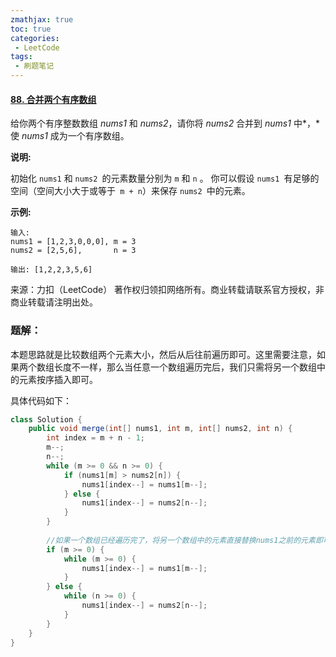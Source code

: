 ```yaml
---
zmathjax: true
toc: true
categories:
 - LeetCode
tags:
 - 刷题笔记
---
```


#### [88. 合并两个有序数组](https://leetcode-cn.com/problems/merge-sorted-array/)

给你两个有序整数数组 *nums1* 和 *nums2*，请你将 *nums2* 合并到 *nums1* 中*，*使 *nums1* 成为一个有序数组。

<!--more-->

**说明:**

初始化 `nums1` 和 `nums2 `的元素数量分别为 `m` 和 `n` 。
你可以假设 `nums1 `有足够的空间（空间大小大于或等于` m + n`）来保存 `nums2 `中的元素。

 **示例:**

```
输入:
nums1 = [1,2,3,0,0,0], m = 3
nums2 = [2,5,6],       n = 3

输出: [1,2,2,3,5,6]
```

来源：力扣（LeetCode）
著作权归领扣网络所有。商业转载请联系官方授权，非商业转载请注明出处。

### 题解：

本题思路就是比较数组两个元素大小，然后从后往前遍历即可。这里需要注意，如果两个数组长度不一样，那么当任意一个数组遍历完后，我们只需将另一个数组中的元素按序插入即可。

具体代码如下：

```java
class Solution {
    public void merge(int[] nums1, int m, int[] nums2, int n) {
        int index = m + n - 1;
        m--;
        n--;
        while (m >= 0 && n >= 0) {
            if (nums1[m] > nums2[n]) {
                nums1[index--] = nums1[m--];
            } else {
                nums1[index--] = nums2[n--];
            }
        }
        
        //如果一个数组已经遍历完了，将另一个数组中的元素直接替换nums1之前的元素即可
        if (m >= 0) {
            while (m >= 0) {
                nums1[index--] = nums1[m--];
            }
        } else {
            while (n >= 0) {
                nums1[index--] = nums2[n--];
            }
        }
    }
}
```

